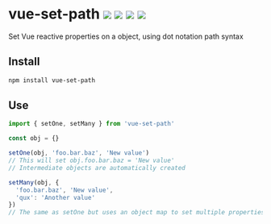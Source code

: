 # vue-set-path <a href="https://npm.im/vue-set-path"><img src="https://badgen.net/npm/v/vue-set-path"></a> <a href="https://npm.im/vue-set-path"><img src="https://badgen.net/npm/dm/vue-set-path"></a> ![](https://img.badgesize.io/kouts/vue-set-path/main/dist/umd/vueSetPath.js.svg) ![](https://img.badgesize.io/kouts/vue-set-path/main/dist/umd/vueSetPath.js.svg?compression=gzip)

Set Vue reactive properties on a object, using dot notation path syntax

## Install
```sh
npm install vue-set-path
```

## Use
```js
import { setOne, setMany } from 'vue-set-path'

const obj = {}

setOne(obj, 'foo.bar.baz', 'New value')
// This will set obj.foo.bar.baz = 'New value'
// Intermediate objects are automatically created

setMany(obj, {
  'foo.bar.baz', 'New value',
  'qux': 'Another value'
})
// The same as setOne but uses an object map to set multiple properties

```
